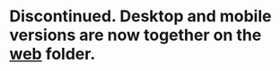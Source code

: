 # Discontinued. Desktop and mobile versions are now together on the [web](https://github.com/simdlldev/DB-Docs/tree/main/web) folder.
